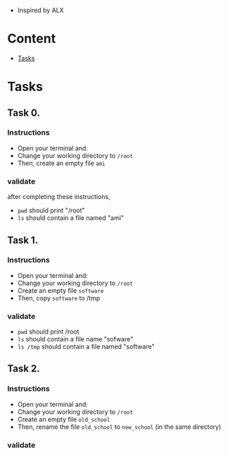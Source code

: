+ Inspired by ALX

# Content
+ [Tasks](#tasks)

# Tasks
## Task 0.
### Instructions
+  Open your terminal and:
+ Change your working directory to `/root`
+ Then, create an empty file `ami`  

### validate
after completing these instructions,
+ `pwd` should print "/root"
+ `ls` should contain a file named "ami"

## Task 1.
### Instructions
+ Open your terminal and:
+ Change your working directory to `/root`
+ Create an empty file `software`
+ Then, copy `software` to /tmp

### validate
+ `pwd` should print /root
+ `ls` should contain a file name "sofware"
+ `ls /tmp` should contain a file named "software"

## Task 2.
### Instructions
+ Open your terminal and:
+ Change your working directory to `/root`
+ Create an empty file `old_school`
+ Then, rename the file `old_school` to `new_school` (in the same directory)

### validate

